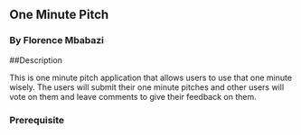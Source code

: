 ## One Minute Pitch

### By Florence Mbabazi

##Description

This is one minute pitch application that allows users to use that one minute wisely. The users will submit their one minute pitches and other users will vote on them and leave comments to give their feedback on them.

### Prerequisite

